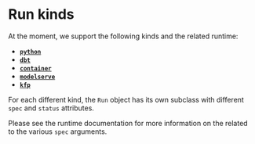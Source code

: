 # Run kinds

At the moment, we support the following kinds and the related runtime:

- [**`python`**](../../runtimes/python/entities/run.md)
- [**`dbt`**](../../runtimes/dbt/entities/run.md#run)
- [**`container`**](../../runtimes/container/execution.md)
- [**`modelserve`**](../../runtimes/modelserve/entities/run.md#run)
- [**`kfp`**](../../runtimes/kfp.md#run)

For each different kind, the `Run` object has its own subclass with different `spec` and `status` attributes.

Please see the runtime documentation for more information on the related to the various `spec` arguments.
